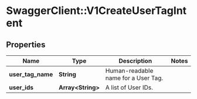 # SwaggerClient::V1CreateUserTagIntent

## Properties
Name | Type | Description | Notes
------------ | ------------- | ------------- | -------------
**user_tag_name** | **String** | Human-readable name for a User Tag. | 
**user_ids** | **Array&lt;String&gt;** | A list of User IDs. | 

